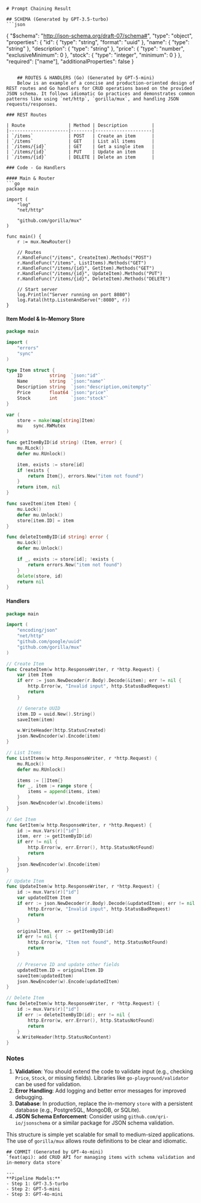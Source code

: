 
    # Prompt Chaining Result

    ## SCHEMA (Generated by GPT-3.5-turbo)
    ```json
{
  "$schema": "http://json-schema.org/draft-07/schema#",
  "type": "object",
  "properties": {
    "id": {
      "type": "string",
      "format": "uuid"
    },
    "name": {
      "type": "string"
    },
    "description": {
      "type": "string"
    },
    "price": {
      "type": "number",
      "exclusiveMinimum": 0
    },
    "stock": {
      "type": "integer",
      "minimum": 0
    }
  },
  "required": ["name"],
  "additionalProperties": false
}
```

    ## ROUTES & HANDLERS (Go) (Generated by GPT-5-mini)
    Below is an example of a concise and production-oriented design of REST routes and Go handlers for CRUD operations based on the provided JSON schema. It follows idiomatic Go practices and demonstrates common patterns like using `net/http`, `gorilla/mux`, and handling JSON requests/responses.

### REST Routes

| Route                | Method | Description         |
|----------------------|--------|---------------------|
| `/items`             | POST   | Create an item      |
| `/items`             | GET    | List all items      |
| `/items/{id}`        | GET    | Get a single item   |
| `/items/{id}`        | PUT    | Update an item      |
| `/items/{id}`        | DELETE | Delete an item      |

### Code - Go Handlers

#### Main & Router
```go
package main

import (
	"log"
	"net/http"

	"github.com/gorilla/mux"
)

func main() {
	r := mux.NewRouter()

	// Routes
	r.HandleFunc("/items", CreateItem).Methods("POST")
	r.HandleFunc("/items", ListItems).Methods("GET")
	r.HandleFunc("/items/{id}", GetItem).Methods("GET")
	r.HandleFunc("/items/{id}", UpdateItem).Methods("PUT")
	r.HandleFunc("/items/{id}", DeleteItem).Methods("DELETE")

	// Start server
	log.Println("Server running on port 8080")
	log.Fatal(http.ListenAndServe(":8080", r))
}
```

#### Item Model & In-Memory Store
```go
package main

import (
	"errors"
	"sync"
)

type Item struct {
	ID          string  `json:"id"`
	Name        string  `json:"name"`
	Description string  `json:"description,omitempty"`
	Price       float64 `json:"price"`
	Stock       int     `json:"stock"`
}

var (
	store = make(map[string]Item)
	mu    sync.RWMutex
)

func getItemByID(id string) (Item, error) {
	mu.RLock()
	defer mu.RUnlock()

	item, exists := store[id]
	if !exists {
		return Item{}, errors.New("item not found")
	}
	return item, nil
}

func saveItem(item Item) {
	mu.Lock()
	defer mu.Unlock()
	store[item.ID] = item
}

func deleteItemByID(id string) error {
	mu.Lock()
	defer mu.Unlock()

	if _, exists := store[id]; !exists {
		return errors.New("item not found")
	}
	delete(store, id)
	return nil
}
```

#### Handlers
```go
package main

import (
	"encoding/json"
	"net/http"
	"github.com/google/uuid"
	"github.com/gorilla/mux"
)

// Create Item
func CreateItem(w http.ResponseWriter, r *http.Request) {
	var item Item
	if err := json.NewDecoder(r.Body).Decode(&item); err != nil {
		http.Error(w, "Invalid input", http.StatusBadRequest)
		return
	}

	// Generate UUID
	item.ID = uuid.New().String()
	saveItem(item)

	w.WriteHeader(http.StatusCreated)
	json.NewEncoder(w).Encode(item)
}

// List Items
func ListItems(w http.ResponseWriter, r *http.Request) {
	mu.RLock()
	defer mu.RUnlock()

	items := []Item{}
	for _, item := range store {
		items = append(items, item)
	}
	json.NewEncoder(w).Encode(items)
}

// Get Item
func GetItem(w http.ResponseWriter, r *http.Request) {
	id := mux.Vars(r)["id"]
	item, err := getItemByID(id)
	if err != nil {
		http.Error(w, err.Error(), http.StatusNotFound)
		return
	}
	json.NewEncoder(w).Encode(item)
}

// Update Item
func UpdateItem(w http.ResponseWriter, r *http.Request) {
	id := mux.Vars(r)["id"]
	var updatedItem Item
	if err := json.NewDecoder(r.Body).Decode(&updatedItem); err != nil {
		http.Error(w, "Invalid input", http.StatusBadRequest)
		return
	}

	originalItem, err := getItemByID(id)
	if err != nil {
		http.Error(w, "Item not found", http.StatusNotFound)
		return
	}

	// Preserve ID and update other fields
	updatedItem.ID = originalItem.ID
	saveItem(updatedItem)
	json.NewEncoder(w).Encode(updatedItem)
}

// Delete Item
func DeleteItem(w http.ResponseWriter, r *http.Request) {
	id := mux.Vars(r)["id"]
	if err := deleteItemByID(id); err != nil {
		http.Error(w, err.Error(), http.StatusNotFound)
		return
	}
	w.WriteHeader(http.StatusNoContent)
}
```

### Notes
1. **Validation**: You should extend the code to validate input (e.g., checking `Price`, `Stock`, or missing fields). Libraries like `go-playground/validator` can be used for validation.
2. **Error Handling**: Add logging and better error messages for improved debugging.
3. **Database**: In production, replace the in-memory `store` with a persistent database (e.g., PostgreSQL, MongoDB, or SQLite).
4. **JSON Schema Enforcement**: Consider using `github.com/qri-io/jsonschema` or a similar package for JSON schema validation.

This structure is simple yet scalable for small to medium-sized applications. The use of `gorilla/mux` allows route definitions to be clear and idiomatic.

    ## COMMIT (Generated by GPT-4o-mini)
    `feat(api): add CRUD API for managing items with schema validation and in-memory data store`

    ---
    **Pipeline Models:**
    - Step 1: GPT-3.5-turbo
    - Step 2: GPT-5-mini
    - Step 3: GPT-4o-mini 
  